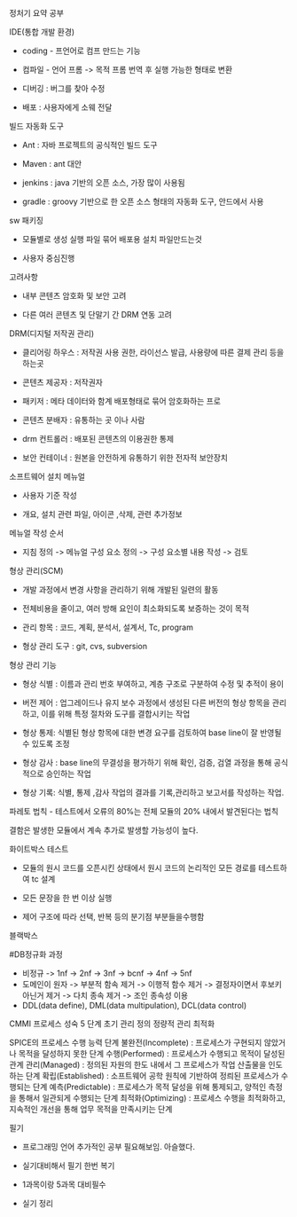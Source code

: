정처기 요약 공부

IDE(통합 개발 환경)

- coding - 프언어로 컴프 만드는 기능

- 컴파일 - 언어 프롬 -> 목적 프롬 번역 후 실행 가능한 형태로 변환

- 디버깅 : 버그를 찾아 수정

- 배포 : 사용자에게 소웨 전달

빌드 자동화 도구

- Ant : 자바 프로젝트의 공식적인 빌드 도구

- Maven : ant 대안

- jenkins : java 기반의 오픈 소스, 가장 많이 사용됨

- gradle : groovy 기반으로 한 오픈 소스 형태의 자동화 도구, 안드에서 사용

sw 패키징

- 모듈별로 생성 실행 파일 묶어 배포용 설치 파일만드는것

- 사용자 중심진행

고려사항

- 내부 콘텐츠 암호화 및 보안 고려

- 다른 여러 콘텐츠 및 단말기 간 DRM 연동 고려

DRM(디지털 저작권 관리)

- 클리어링 하우스 : 저작권 사용 권한, 라이선스 발급, 사용량에 따른 결제 관리 등을 하는곳

- 콘텐츠 제공자 : 저작권자

- 패키저 : 메타 데이터와 함계 배포형태로 묶어 암호화하는 프로

- 콘텐츠 분배자 : 유통하는 곳 이나 사람

- drm 컨트롤러 : 배포된 콘텐츠의 이용권한 통제

- 보안 컨테이너 : 원본을 안전하게 유통하기 위한 전자적 보안장치

소프트웨어 설치 메뉴얼

- 사용자 기준 작성

- 개요, 설치 관련 파일, 아이콘 ,삭제, 관련 추가정보

메뉴얼 작성 순서

- 지침 정의 -> 메뉴얼 구성 요소 정의 -> 구성 요소별 내용 작성 -> 검토

형상 관리(SCM)

- 개발 과정에서 변경 사항을 관리하기 위해 개발된 일련의 활동

- 전체비용을 줄이고, 여러 방해 요인이 최소화되도록 보증하는 것이 목적

- 관리 항목 : 코드, 계획, 분석서, 설계서, Tc, program

- 형상 관리 도구 : git, cvs, subversion

형상 관리 기능

- 형상 식별 : 이름과 관리 번호 부여하고, 계층 구조로 구분하여 수정 및 추적이 용이

- 버전 제어 : 업그레이드나 유지 보수 과정에서 생성된 다른 버전의 형상 항목을 관리하고, 이를 위해 특정 절차와 도구를 결합시키는 작업

- 형상 통제: 식별된 형상 항목에 대한 변경 요구를 검토하여 base line이 잘 반영될 수 있도록 조정

- 형상 감사 : base line의 무결성을 평가하기 위해 확인, 검증, 검열 과정을 통해 공식적으로 승인하는 작업

- 형상 기록: 식별, 통제 ,감사 작업의 결과를 기록,관리하고 보고서를 작성하는 작업.

파레토 법칙 - 테스트에서 오류의 80%는 전체 모듈의 20% 내에서 발견된다는 법칙

결함은 발생한 모듈에서 계속 추가로 발생할 가능성이 높다.

화이트박스 테스트

- 모듈의 원시 코드를 오픈시킨 상태에서 원시 코드의 논리적인 모든 경로를 테스트하여 tc 설계

- 모든 문장을 한 번 이상 실행

- 제어 구조에 따라 선택, 반복 등의 분기점 부분들을수행함

블랙박스

#DB정규화 과정

- 비정규 -> 1nf -> 2nf -> 3nf -> bcnf -> 4nf -> 5nf
- 도메인이 원자 -> 부분적 함속 제거 -> 이행적 함수 제거 -> 결정자이면서 후보키 아닌거 제거 -> 다치 종속 제거 -> 조인 종속성 이용
- DDL(data define), DML(data multipulation), DCL(data control)

CMMI 프로세스 성숙 5 단계
초기
관리
정의
정량적 관리
최적화

SPICE의 프로세스 수행 능력 단계
불완전(Incomplete) : 프로세스가 구현되지 않았거나 목적을 달성하지 못한 단계
수행(Performed) : 프로세스가 수행되고 목적이 달성된 관계
관리(Managed) : 정의된 자원의 한도 내에서 그 프로세스가 작업 산출물을 인도하는 단계
확립(Established) : 소프트웨어 공학 원칙에 기반하여 정릐된 프로세스가 수행되는 단계
예측(Predictable) : 프로세스가 목적 달성을 위해 통제되고, 양적인 측정을 통해서 일관되게 수행되는 단계
최적화(Optimizing) : 프로세스 수행을 최적화하고, 지속적인 개선을 통해 업무 목적을 만족시키는 단계

필기

- 프로그래밍 언어 추가적인 공부 필요해보임. 아슬했다.

- 실기대비해서 필기 한번 복기
- 1과목이랑 5과목 대비필수
- 실기 정리
